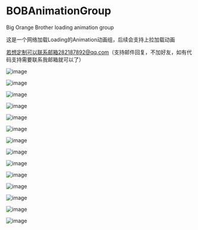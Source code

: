 # BOBAnimationGroup
Big Orange Brother loading animation group

这是一个网络加载Loading的Animation动画组，后续会支持上拉加载动画 

若想定制可以联系邮箱282187892@qq.com（支持邮件回复，不加好友，如有代码支持需要联系我邮箱就可以了）

![image](https://raw.githubusercontent.com/Tuzki007/BOBAnimationGroup/master/BOBAnimationGroup/BOBLightBlueLoading4GIF.gif)

![image]( https://github.com/ljheee/HexTransform/blob/master/abc.jpg)

![image]( https://github.com/Tuzki007/BOBAnimationGroup/master/BOBAnimationGroup/BOBLightBlueLoading1GIF.gif)

![image]( https://github.com/Tuzki007/BOBAnimationGroup/master/BOBAnimationGroup/BOBLightBlueLoading2GIF.gif)

![image](https://github.com/Tuzki007/BOBAnimationGroup/master/BOBAnimationGroup/BOBLightBlueLoading3GIF.gif)

![image](https://github.com/Tuzki007/BOBAnimationGroup/master/BOBAnimationGroup/BOBLightBlueLoading4GIF.gif)

![image](https://github.com/Tuzki007/BOBAnimationGroup/BOBAnimationGroup/BOBLightBlueLoading5GIF.gif)

![image](https://github.com/Tuzki007/BOBAnimationGroup/BOBAnimationGroup/BOBLoadingEightArcViewGIF.gif)

![image](https://github.com/Tuzki007/BOBAnimationGroup/BOBAnimationGroup/BOBLoadingFiveBallMoveGIF.gif)

![image](https://github.com/Tuzki007/BOBAnimationGroup/BOBAnimationGroup/BOBLoadingGroupStarSub4GIF.gif)

![image](https://github.com/Tuzki007/BOBAnimationGroup/BOBAnimationGroup/BOBLoadingNieDiamondViewGif.gif)

![image](https://github.com/Tuzki007/BOBAnimationGroup/BOBAnimationGroup/BOBLoadingThreeBallViewGIF.gif)

![image](https://github.com/Tuzki007/BOBAnimationGroup/BOBAnimationGroup/BOBSevenBallLoading2GIF.gif)

![image](https://github.com/Tuzki007/BOBAnimationGroup/BOBAnimationGroup/BOBThreeBallLoading1GIF.gif)



